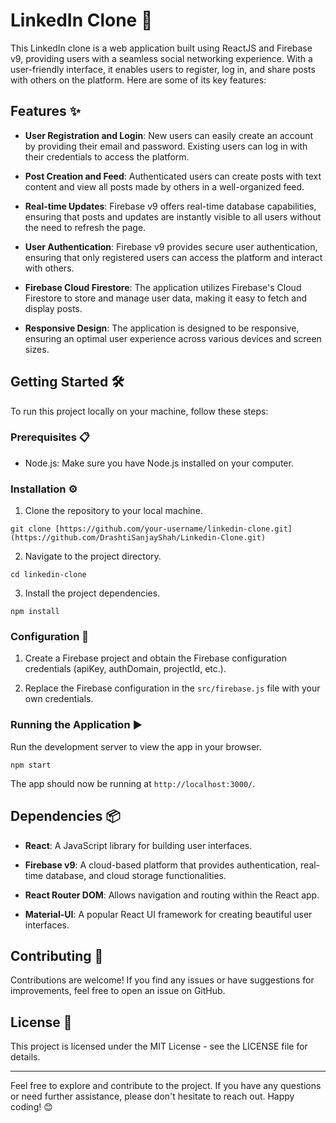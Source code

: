 # LinkedIn Clone 🚀

This LinkedIn clone is a web application built using ReactJS and Firebase v9, providing users with a seamless social networking experience. With a user-friendly interface, it enables users to register, log in, and share posts with others on the platform. Here are some of its key features:

## Features ✨

- **User Registration and Login**: New users can easily create an account by providing their email and password. Existing users can log in with their credentials to access the platform.

- **Post Creation and Feed**: Authenticated users can create posts with text content and view all posts made by others in a well-organized feed.

- **Real-time Updates**: Firebase v9 offers real-time database capabilities, ensuring that posts and updates are instantly visible to all users without the need to refresh the page.

- **User Authentication**: Firebase v9 provides secure user authentication, ensuring that only registered users can access the platform and interact with others.

- **Firebase Cloud Firestore**: The application utilizes Firebase's Cloud Firestore to store and manage user data, making it easy to fetch and display posts.

- **Responsive Design**: The application is designed to be responsive, ensuring an optimal user experience across various devices and screen sizes.

## Getting Started 🛠️

To run this project locally on your machine, follow these steps:

### Prerequisites 📋

- Node.js: Make sure you have Node.js installed on your computer.

### Installation ⚙️

1. Clone the repository to your local machine.

```
git clone [https://github.com/your-username/linkedin-clone.git](https://github.com/DrashtiSanjayShah/Linkedin-Clone.git)
```

2. Navigate to the project directory.

```
cd linkedin-clone
```

3. Install the project dependencies.

```
npm install
```

### Configuration 🔧

1. Create a Firebase project and obtain the Firebase configuration credentials (apiKey, authDomain, projectId, etc.).

2. Replace the Firebase configuration in the `src/firebase.js` file with your own credentials.

### Running the Application ▶️

Run the development server to view the app in your browser.

```
npm start
```

The app should now be running at `http://localhost:3000/`.

## Dependencies 📦

- **React**: A JavaScript library for building user interfaces.

- **Firebase v9**: A cloud-based platform that provides authentication, real-time database, and cloud storage functionalities.

- **React Router DOM**: Allows navigation and routing within the React app.

- **Material-UI**: A popular React UI framework for creating beautiful user interfaces.

## Contributing 🤝

Contributions are welcome! If you find any issues or have suggestions for improvements, feel free to open an issue on GitHub.

## License 📄

This project is licensed under the MIT License - see the LICENSE file for details.

---

Feel free to explore and contribute to the project. If you have any questions or need further assistance, please don't hesitate to reach out. Happy coding! 😊
